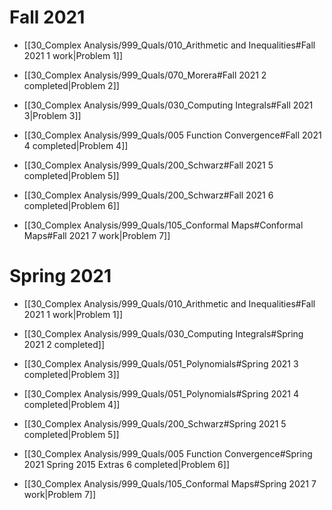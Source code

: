 # Fall 2021

- [[30_Complex Analysis/999_Quals/010_Arithmetic and Inequalities#Fall 2021 1 work|Problem 1]]

- [[30_Complex Analysis/999_Quals/070_Morera#Fall 2021 2 completed|Problem 2]]

- [[30_Complex Analysis/999_Quals/030_Computing Integrals#Fall 2021 3|Problem 3]]

- [[30_Complex Analysis/999_Quals/005 Function Convergence#Fall 2021 4 completed|Problem 4]]

- [[30_Complex Analysis/999_Quals/200_Schwarz#Fall 2021 5 completed|Problem 5]]

- [[30_Complex Analysis/999_Quals/200_Schwarz#Fall 2021 6 completed|Problem 6]]

- [[30_Complex Analysis/999_Quals/105_Conformal Maps#Conformal Maps#Fall 2021 7 work|Problem 7]]

# Spring 2021


- [[30_Complex Analysis/999_Quals/010_Arithmetic and Inequalities#Fall 2021 1 work|Problem 1]]

- [[30_Complex Analysis/999_Quals/030_Computing Integrals#Spring 2021 2 completed]]

- [[30_Complex Analysis/999_Quals/051_Polynomials#Spring 2021 3 completed|Problem 3]]

- [[30_Complex Analysis/999_Quals/051_Polynomials#Spring 2021 4 completed|Problem 4]]

- [[30_Complex Analysis/999_Quals/200_Schwarz#Spring 2021 5 completed|Problem 5]]

- [[30_Complex Analysis/999_Quals/005 Function Convergence#Spring 2021 Spring 2015 Extras 6 completed|Problem 6]]

- [[30_Complex Analysis/999_Quals/105_Conformal Maps#Spring 2021 7 work|Problem 7]]